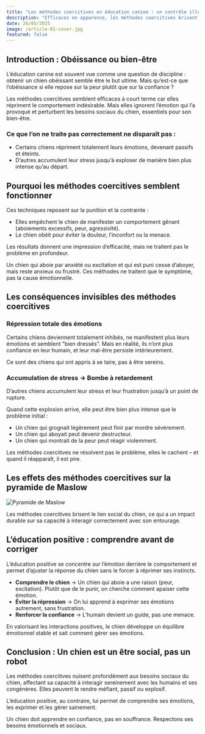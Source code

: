 ```yaml
---
title: "Les méthodes coercitives en éducation canine : un contrôle illusoire."
description: "Efficaces en apparence, les méthodes coercitives brisent la confiance du chien et masquent les vrais problèmes. Voici pourquoi vous ne devriez jamais les utiliser."
date: 26/05/2025
image: /article-01-cover.jpg
featured: false
---
```


## Introduction : Obéissance ou bien-être

L’éducation canine est souvent vue comme une question de discipline : obtenir un chien obéissant semble être le but ultime. Mais qu’est-ce que l’obéissance si elle repose sur la peur plutôt que sur la confiance ?

Les méthodes coercitives semblent efficaces à court terme car elles répriment le comportement indésirable. Mais elles ignorent l’émotion qui l’a provoqué et perturbent les besoins sociaux du chien, essentiels pour son bien-être.

### Ce que l’on ne traite pas correctement ne disparaît pas :

- Certains chiens répriment totalement leurs émotions, devenant passifs et éteints.
- D’autres accumulent leur stress jusqu’à exploser de manière bien plus intense qu’au départ.

## Pourquoi les méthodes coercitives semblent fonctionner

Ces techniques reposent sur la punition et la contrainte :

- Elles empêchent le chien de manifester un comportement gênant (aboiements excessifs, peur, agressivité).
- Le chien obéit pour éviter la douleur, l’inconfort ou la menace.

Les résultats donnent une impression d’efficacité, mais ne traitent pas le problème en profondeur.

Un chien qui aboie par anxiété ou excitation et qui est puni cesse d’aboyer, mais reste anxieux ou frustré. Ces méthodes ne traitent que le symptôme, pas la cause émotionnelle.

## Les conséquences invisibles des méthodes coercitives

### Répression totale des émotions

Certains chiens deviennent totalement inhibés, ne manifestent plus leurs émotions et semblent "bien dressés". Mais en réalité, ils n’ont plus confiance en leur humain, et leur mal-être persiste intérieurement.

Ce sont des chiens qui ont appris à se taire, pas à être sereins.

### Accumulation de stress → Bombe à retardement

D’autres chiens accumulent leur stress et leur frustration jusqu’à un point de rupture.

Quand cette explosion arrive, elle peut être bien plus intense que le problème initial :

- Un chien qui grognait légèrement peut finir par mordre sévèrement.
- Un chien qui aboyait peut devenir destructeur.
- Un chien qui montrait de la peur peut réagir violemment.

Les méthodes coercitives ne résolvent pas le problème, elles le cachent – et quand il réapparaît, il est pire.

## Les effets des méthodes coercitives sur la pyramide de Maslow

![Pyramide de Maslow](/article-01-img01.jpg)

Les méthodes coercitives brisent le lien social du chien, ce qui a un impact durable sur sa capacité à interagir correctement avec son entourage.

## L’éducation positive : comprendre avant de corriger

L’éducation positive se concentre sur l’émotion derrière le comportement et permet d’ajuster la réponse du chien sans le forcer à réprimer ses instincts.

- **Comprendre le chien** → Un chien qui aboie a une raison (peur, excitation). Plutôt que de le punir, on cherche comment apaiser cette émotion.
- **Éviter la répression** → On lui apprend à exprimer ses émotions autrement, sans frustration.
- **Renforcer la confiance** → L’humain devient un guide, pas une menace.

En valorisant les interactions positives, le chien développe un équilibre émotionnel stable et sait comment gérer ses émotions.

## Conclusion : Un chien est un être social, pas un robot

Les méthodes coercitives nuisent profondément aux besoins sociaux du chien, affectant sa capacité à interagir sereinement avec les humains et ses congénères. Elles peuvent le rendre méfiant, passif ou explosif.

L’éducation positive, au contraire, lui permet de comprendre ses émotions, les exprimer et les gérer sainement.

Un chien doit apprendre en confiance, pas en souffrance. Respectons ses besoins émotionnels et sociaux.
